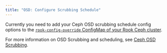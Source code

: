```yaml
---
title: "OSD: Configure Scrubbing Schedule"
---
```


Currently you need to add your Ceph OSD scrubbing schedule config options to the [`rook-config-override` ConfigMap of your Rook Ceph cluster](https://rook.io/docs/rook/v1.11/Storage-Configuration/Advanced/ceph-configuration/#custom-cephconf-settings).

For more information on OSD Scrubbing and scheduling, see [Ceph OSD Scrubbing](../../ceph/osds/scrubbing.md).

